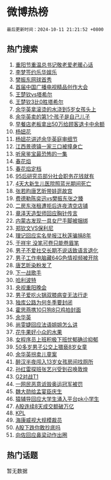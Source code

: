 # 微博热榜

`最后更新时间：2024-10-11 21:21:52 +0800`

## 热门搜索

1. [重阳节重温总书记敬老爱老暖心话](https://m.weibo.cn/search?containerid=100103type%3D1%26t%3D10%26q%3D%23%E9%87%8D%E9%98%B3%E8%8A%82%E9%87%8D%E6%B8%A9%E6%80%BB%E4%B9%A6%E8%AE%B0%E6%95%AC%E8%80%81%E7%88%B1%E8%80%81%E6%9A%96%E5%BF%83%E8%AF%9D%23&stream_entry_id=51&isnewpage=1&extparam=seat%3D1%26cate%3D10103%26q%3D%2523%25E9%2587%258D%25E9%2598%25B3%25E8%258A%2582%25E9%2587%258D%25E6%25B8%25A9%25E6%2580%25BB%25E4%25B9%25A6%25E8%25AE%25B0%25E6%2595%25AC%25E8%2580%2581%25E7%2588%25B1%25E8%2580%2581%25E6%259A%2596%25E5%25BF%2583%25E8%25AF%259D%2523%26dgr%3D0%26filter_type%3Drealtimehot%26stream_entry_id%3D51%26c_type%3D51%26pos%3D0%26display_time%3D1728652911%26pre_seqid%3D17286529111230380708396)
1. [李梦签约乐华娱乐](https://m.weibo.cn/search?containerid=100103type%3D1%26t%3D10%26q%3D%23%E6%9D%8E%E6%A2%A6%E7%AD%BE%E7%BA%A6%E4%B9%90%E5%8D%8E%E5%A8%B1%E4%B9%90%23&stream_entry_id=31&isnewpage=1&extparam=seat%3D1%26cate%3D5001%26pos%3D0%26lcate%3D5001%26stream_entry_id%3D31%26c_type%3D31%26q%3D%2523%25E6%259D%258E%25E6%25A2%25A6%25E7%25AD%25BE%25E7%25BA%25A6%25E4%25B9%2590%25E5%258D%258E%25E5%25A8%25B1%25E4%25B9%2590%2523%26dgr%3D0%26filter_type%3Drealtimehot%26realpos%3D1%26band_rank%3D1%26flag%3D1%26display_time%3D1728652911%26pre_seqid%3D17286529111230380708396)
1. [樊振东网球首秀](https://m.weibo.cn/search?containerid=100103type%3D1%26t%3D10%26q%3D%23%E6%A8%8A%E6%8C%AF%E4%B8%9C%E7%BD%91%E7%90%83%E9%A6%96%E7%A7%80%23&stream_entry_id=31&isnewpage=1&extparam=seat%3D1%26cate%3D5001%26pos%3D1%26lcate%3D5001%26stream_entry_id%3D31%26c_type%3D31%26q%3D%2523%25E6%25A8%258A%25E6%258C%25AF%25E4%25B8%259C%25E7%25BD%2591%25E7%2590%2583%25E9%25A6%2596%25E7%25A7%2580%2523%26dgr%3D0%26filter_type%3Drealtimehot%26realpos%3D2%26band_rank%3D2%26flag%3D2%26display_time%3D1728652911%26pre_seqid%3D17286529111230380708396)
1. [首届中国广播电视精品创作大会](https://m.weibo.cn/search?containerid=100103type%3D1%26t%3D10%26q%3D%23%E9%A6%96%E5%B1%8A%E4%B8%AD%E5%9B%BD%E5%B9%BF%E6%92%AD%E7%94%B5%E8%A7%86%E7%B2%BE%E5%93%81%E5%88%9B%E4%BD%9C%E5%A4%A7%E4%BC%9A%23&stream_entry_id=31&isnewpage=1&extparam=seat%3D1%26cate%3D5001%26pos%3D2%26lcate%3D5001%26stream_entry_id%3D31%26c_type%3D31%26q%3D%2523%25E9%25A6%2596%25E5%25B1%258A%25E4%25B8%25AD%25E5%259B%25BD%25E5%25B9%25BF%25E6%2592%25AD%25E7%2594%25B5%25E8%25A7%2586%25E7%25B2%25BE%25E5%2593%2581%25E5%2588%259B%25E4%25BD%259C%25E5%25A4%25A7%25E4%25BC%259A%2523%26dgr%3D0%26filter_type%3Drealtimehot%26realpos%3D3%26band_rank%3D3%26flag%3D0%26display_time%3D1728652911%26pre_seqid%3D17286529111230380708396)
1. [王楚钦vs塔希尔](https://m.weibo.cn/search?containerid=100103type%3D1%26t%3D10%26q%3D%23%E7%8E%8B%E6%A5%9A%E9%92%A6vs%E5%A1%94%E5%B8%8C%E5%B0%94%23&stream_entry_id=31&isnewpage=1&extparam=seat%3D1%26cate%3D5001%26pos%3D3%26lcate%3D5001%26stream_entry_id%3D31%26c_type%3D31%26q%3D%2523%25E7%258E%258B%25E6%25A5%259A%25E9%2592%25A6vs%25E5%25A1%2594%25E5%25B8%258C%25E5%25B0%2594%2523%26dgr%3D0%26filter_type%3Drealtimehot%26realpos%3D4%26band_rank%3D4%26flag%3D1%26display_time%3D1728652911%26pre_seqid%3D17286529111230380708396)
1. [王楚钦3比0胜塔希尔](https://m.weibo.cn/search?containerid=100103type%3D1%26t%3D10%26q%3D%23%E7%8E%8B%E6%A5%9A%E9%92%A63%E6%AF%940%E8%83%9C%E5%A1%94%E5%B8%8C%E5%B0%94%23&stream_entry_id=31&isnewpage=1&extparam=seat%3D1%26cate%3D5001%26pos%3D4%26lcate%3D5001%26stream_entry_id%3D31%26c_type%3D31%26q%3D%2523%25E7%258E%258B%25E6%25A5%259A%25E9%2592%25A63%25E6%25AF%25940%25E8%2583%259C%25E5%25A1%2594%25E5%25B8%258C%25E5%25B0%2594%2523%26dgr%3D0%26filter_type%3Drealtimehot%26realpos%3D5%26band_rank%3D5%26flag%3D1%26display_time%3D1728652911%26pre_seqid%3D17286529111230380708396)
1. [余华英拿滚烫的水浇到5岁女孩头上](https://m.weibo.cn/search?containerid=100103type%3D1%26t%3D10%26q%3D%23%E4%BD%99%E5%8D%8E%E8%8B%B1%E6%8B%BF%E6%BB%9A%E7%83%AB%E7%9A%84%E6%B0%B4%E6%B5%87%E5%88%B05%E5%B2%81%E5%A5%B3%E5%AD%A9%E5%A4%B4%E4%B8%8A%23&stream_entry_id=31&isnewpage=1&extparam=seat%3D1%26cate%3D5001%26pos%3D5%26lcate%3D5001%26stream_entry_id%3D31%26c_type%3D31%26q%3D%2523%25E4%25BD%2599%25E5%258D%258E%25E8%258B%25B1%25E6%258B%25BF%25E6%25BB%259A%25E7%2583%25AB%25E7%259A%2584%25E6%25B0%25B4%25E6%25B5%2587%25E5%2588%25B05%25E5%25B2%2581%25E5%25A5%25B3%25E5%25AD%25A9%25E5%25A4%25B4%25E4%25B8%258A%2523%26dgr%3D0%26filter_type%3Drealtimehot%26realpos%3D6%26band_rank%3D6%26flag%3D0%26display_time%3D1728652911%26pre_seqid%3D17286529111230380708396)
1. [余华英卖的第1个孩子是自己儿子](https://m.weibo.cn/search?containerid=100103type%3D1%26t%3D10%26q%3D%23%E4%BD%99%E5%8D%8E%E8%8B%B1%E5%8D%96%E7%9A%84%E7%AC%AC1%E4%B8%AA%E5%AD%A9%E5%AD%90%E6%98%AF%E8%87%AA%E5%B7%B1%E5%84%BF%E5%AD%90%23&stream_entry_id=31&isnewpage=1&extparam=seat%3D1%26cate%3D5001%26pos%3D6%26lcate%3D5001%26stream_entry_id%3D31%26c_type%3D31%26q%3D%2523%25E4%25BD%2599%25E5%258D%258E%25E8%258B%25B1%25E5%258D%2596%25E7%259A%2584%25E7%25AC%25AC1%25E4%25B8%25AA%25E5%25AD%25A9%25E5%25AD%2590%25E6%2598%25AF%25E8%2587%25AA%25E5%25B7%25B1%25E5%2584%25BF%25E5%25AD%2590%2523%26dgr%3D0%26filter_type%3Drealtimehot%26realpos%3D7%26band_rank%3D7%26flag%3D0%26display_time%3D1728652911%26pre_seqid%3D17286529111230380708396)
1. [早餐店老板拿出50万给顾客退卡中余额](https://m.weibo.cn/search?containerid=100103type%3D1%26t%3D10%26q%3D%23%E6%97%A9%E9%A4%90%E5%BA%97%E8%80%81%E6%9D%BF%E6%8B%BF%E5%87%BA50%E4%B8%87%E7%BB%99%E9%A1%BE%E5%AE%A2%E9%80%80%E5%8D%A1%E4%B8%AD%E4%BD%99%E9%A2%9D%23&stream_entry_id=31&isnewpage=1&extparam=seat%3D1%26cate%3D5001%26pos%3D7%26lcate%3D5001%26stream_entry_id%3D31%26c_type%3D31%26q%3D%2523%25E6%2597%25A9%25E9%25A4%2590%25E5%25BA%2597%25E8%2580%2581%25E6%259D%25BF%25E6%258B%25BF%25E5%2587%25BA50%25E4%25B8%2587%25E7%25BB%2599%25E9%25A1%25BE%25E5%25AE%25A2%25E9%2580%2580%25E5%258D%25A1%25E4%25B8%25AD%25E4%25BD%2599%25E9%25A2%259D%2523%26dgr%3D0%26filter_type%3Drealtimehot%26realpos%3D8%26band_rank%3D8%26flag%3D0%26display_time%3D1728652911%26pre_seqid%3D17286529111230380708396)
1. [杨妞花](https://m.weibo.cn/search?containerid=100103type%3D1%26t%3D10%26q%3D%E6%9D%A8%E5%A6%9E%E8%8A%B1&stream_entry_id=31&isnewpage=1&extparam=seat%3D1%26cate%3D5001%26pos%3D8%26lcate%3D5001%26stream_entry_id%3D31%26c_type%3D31%26q%3D%25E6%259D%25A8%25E5%25A6%259E%25E8%258A%25B1%26dgr%3D0%26filter_type%3Drealtimehot%26realpos%3D9%26band_rank%3D9%26flag%3D0%26display_time%3D1728652911%26pre_seqid%3D17286529111230380708396)
1. [杨妞花讲述余华英庭审细节](https://m.weibo.cn/search?containerid=100103type%3D1%26t%3D10%26q%3D%23%E6%9D%A8%E5%A6%9E%E8%8A%B1%E8%AE%B2%E8%BF%B0%E4%BD%99%E5%8D%8E%E8%8B%B1%E5%BA%AD%E5%AE%A1%E7%BB%86%E8%8A%82%23&stream_entry_id=31&isnewpage=1&extparam=seat%3D1%26cate%3D5001%26pos%3D9%26lcate%3D5001%26stream_entry_id%3D31%26c_type%3D31%26q%3D%2523%25E6%259D%25A8%25E5%25A6%259E%25E8%258A%25B1%25E8%25AE%25B2%25E8%25BF%25B0%25E4%25BD%2599%25E5%258D%258E%25E8%258B%25B1%25E5%25BA%25AD%25E5%25AE%25A1%25E7%25BB%2586%25E8%258A%2582%2523%26dgr%3D0%26filter_type%3Drealtimehot%26realpos%3D10%26band_rank%3D10%26flag%3D1%26display_time%3D1728652911%26pre_seqid%3D17286529111230380708396)
1. [江西景德镇一家三口被撞身亡](https://m.weibo.cn/search?containerid=100103type%3D1%26t%3D10%26q%3D%23%E6%B1%9F%E8%A5%BF%E6%99%AF%E5%BE%B7%E9%95%87%E4%B8%80%E5%AE%B6%E4%B8%89%E5%8F%A3%E8%A2%AB%E6%92%9E%E8%BA%AB%E4%BA%A1%23&stream_entry_id=31&isnewpage=1&extparam=seat%3D1%26cate%3D5001%26pos%3D10%26lcate%3D5001%26stream_entry_id%3D31%26c_type%3D31%26q%3D%2523%25E6%25B1%259F%25E8%25A5%25BF%25E6%2599%25AF%25E5%25BE%25B7%25E9%2595%2587%25E4%25B8%2580%25E5%25AE%25B6%25E4%25B8%2589%25E5%258F%25A3%25E8%25A2%25AB%25E6%2592%259E%25E8%25BA%25AB%25E4%25BA%25A1%2523%26dgr%3D0%26filter_type%3Drealtimehot%26realpos%3D11%26band_rank%3D11%26flag%3D1%26display_time%3D1728652911%26pre_seqid%3D17286529111230380708396)
1. [听泉鉴宝最恐怖的一集](https://m.weibo.cn/search?containerid=100103type%3D1%26t%3D10%26q%3D%23%E5%90%AC%E6%B3%89%E9%89%B4%E5%AE%9D%E6%9C%80%E6%81%90%E6%80%96%E7%9A%84%E4%B8%80%E9%9B%86%23&stream_entry_id=31&isnewpage=1&extparam=seat%3D1%26cate%3D5001%26pos%3D11%26lcate%3D5001%26stream_entry_id%3D31%26c_type%3D31%26q%3D%2523%25E5%2590%25AC%25E6%25B3%2589%25E9%2589%25B4%25E5%25AE%259D%25E6%259C%2580%25E6%2581%2590%25E6%2580%2596%25E7%259A%2584%25E4%25B8%2580%25E9%259B%2586%2523%26dgr%3D0%26filter_type%3Drealtimehot%26realpos%3D12%26band_rank%3D12%26flag%3D1%26display_time%3D1728652911%26pre_seqid%3D17286529111230380708396)
1. [春花焰](https://m.weibo.cn/search?containerid=100103type%3D1%26t%3D10%26q%3D%E6%98%A5%E8%8A%B1%E7%84%B0&stream_entry_id=31&isnewpage=1&extparam=seat%3D1%26cate%3D5001%26pos%3D12%26lcate%3D5001%26stream_entry_id%3D31%26c_type%3D31%26q%3D%25E6%2598%25A5%25E8%258A%25B1%25E7%2584%25B0%26dgr%3D0%26filter_type%3Drealtimehot%26realpos%3D13%26band_rank%3D13%26flag%3D1%26display_time%3D1728652911%26pre_seqid%3D17286529111230380708396)
1. [春花焰定档](https://m.weibo.cn/search?containerid=100103type%3D1%26t%3D10%26q%3D%23%E6%98%A5%E8%8A%B1%E7%84%B0%E5%AE%9A%E6%A1%A3%23&stream_entry_id=31&isnewpage=1&extparam=seat%3D1%26cate%3D5001%26pos%3D13%26lcate%3D5001%26stream_entry_id%3D31%26c_type%3D31%26q%3D%2523%25E6%2598%25A5%25E8%258A%25B1%25E7%2584%25B0%25E5%25AE%259A%25E6%25A1%25A3%2523%26dgr%3D0%26filter_type%3Drealtimehot%26realpos%3D14%26band_rank%3D14%26flag%3D1%26display_time%3D1728652911%26pre_seqid%3D17286529111230380708396)
1. [95后研究员部分社会职务花钱就有](https://m.weibo.cn/search?containerid=100103type%3D1%26t%3D10%26q%3D%2395%E5%90%8E%E7%A0%94%E7%A9%B6%E5%91%98%E9%83%A8%E5%88%86%E7%A4%BE%E4%BC%9A%E8%81%8C%E5%8A%A1%E8%8A%B1%E9%92%B1%E5%B0%B1%E6%9C%89%23&stream_entry_id=31&isnewpage=1&extparam=seat%3D1%26cate%3D5001%26pos%3D14%26lcate%3D5001%26stream_entry_id%3D31%26c_type%3D31%26q%3D%252395%25E5%2590%258E%25E7%25A0%2594%25E7%25A9%25B6%25E5%2591%2598%25E9%2583%25A8%25E5%2588%2586%25E7%25A4%25BE%25E4%25BC%259A%25E8%2581%258C%25E5%258A%25A1%25E8%258A%25B1%25E9%2592%25B1%25E5%25B0%25B1%25E6%259C%2589%2523%26dgr%3D0%26filter_type%3Drealtimehot%26realpos%3D15%26band_rank%3D15%26flag%3D1%26display_time%3D1728652911%26pre_seqid%3D17286529111230380708396)
1. [4天大新生儿医院照蓝光期间死亡](https://m.weibo.cn/search?containerid=100103type%3D1%26t%3D10%26q%3D%234%E5%A4%A9%E5%A4%A7%E6%96%B0%E7%94%9F%E5%84%BF%E5%8C%BB%E9%99%A2%E7%85%A7%E8%93%9D%E5%85%89%E6%9C%9F%E9%97%B4%E6%AD%BB%E4%BA%A1%23&stream_entry_id=31&isnewpage=1&extparam=seat%3D1%26cate%3D5001%26pos%3D15%26lcate%3D5001%26stream_entry_id%3D31%26c_type%3D31%26q%3D%25234%25E5%25A4%25A9%25E5%25A4%25A7%25E6%2596%25B0%25E7%2594%259F%25E5%2584%25BF%25E5%258C%25BB%25E9%2599%25A2%25E7%2585%25A7%25E8%2593%259D%25E5%2585%2589%25E6%259C%259F%25E9%2597%25B4%25E6%25AD%25BB%25E4%25BA%25A1%2523%26dgr%3D0%26filter_type%3Drealtimehot%26realpos%3D16%26band_rank%3D16%26flag%3D1%26display_time%3D1728652911%26pre_seqid%3D17286529111230380708396)
1. [张若昀唐艺昕带娃逛故宫](https://m.weibo.cn/search?containerid=100103type%3D1%26t%3D10%26q%3D%23%E5%BC%A0%E8%8B%A5%E6%98%80%E5%94%90%E8%89%BA%E6%98%95%E5%B8%A6%E5%A8%83%E9%80%9B%E6%95%85%E5%AE%AB%23&stream_entry_id=31&isnewpage=1&extparam=seat%3D1%26cate%3D5001%26pos%3D16%26lcate%3D5001%26stream_entry_id%3D31%26c_type%3D31%26q%3D%2523%25E5%25BC%25A0%25E8%258B%25A5%25E6%2598%2580%25E5%2594%2590%25E8%2589%25BA%25E6%2598%2595%25E5%25B8%25A6%25E5%25A8%2583%25E9%2580%259B%25E6%2595%2585%25E5%25AE%25AB%2523%26dgr%3D0%26filter_type%3Drealtimehot%26realpos%3D17%26band_rank%3D17%26flag%3D1%26display_time%3D1728652911%26pre_seqid%3D17286529111230380708396)
1. [费德勒陈奕迅vs樊振东张之臻](https://m.weibo.cn/search?containerid=100103type%3D1%26t%3D10%26q%3D%23%E8%B4%B9%E5%BE%B7%E5%8B%92%E9%99%88%E5%A5%95%E8%BF%85vs%E6%A8%8A%E6%8C%AF%E4%B8%9C%E5%BC%A0%E4%B9%8B%E8%87%BB%23&stream_entry_id=31&isnewpage=1&extparam=seat%3D1%26cate%3D5001%26pos%3D17%26lcate%3D5001%26stream_entry_id%3D31%26c_type%3D31%26q%3D%2523%25E8%25B4%25B9%25E5%25BE%25B7%25E5%258B%2592%25E9%2599%2588%25E5%25A5%2595%25E8%25BF%2585vs%25E6%25A8%258A%25E6%258C%25AF%25E4%25B8%259C%25E5%25BC%25A0%25E4%25B9%258B%25E8%2587%25BB%2523%26dgr%3D0%26filter_type%3Drealtimehot%26realpos%3D18%26band_rank%3D18%26flag%3D1%26display_time%3D1728652911%26pre_seqid%3D17286529111230380708396)
1. [二房东涨租遭拒后连夜清空店铺](https://m.weibo.cn/search?containerid=100103type%3D1%26t%3D10%26q%3D%23%E4%BA%8C%E6%88%BF%E4%B8%9C%E6%B6%A8%E7%A7%9F%E9%81%AD%E6%8B%92%E5%90%8E%E8%BF%9E%E5%A4%9C%E6%B8%85%E7%A9%BA%E5%BA%97%E9%93%BA%23&stream_entry_id=31&isnewpage=1&extparam=seat%3D1%26cate%3D5001%26pos%3D18%26lcate%3D5001%26stream_entry_id%3D31%26c_type%3D31%26q%3D%2523%25E4%25BA%258C%25E6%2588%25BF%25E4%25B8%259C%25E6%25B6%25A8%25E7%25A7%259F%25E9%2581%25AD%25E6%258B%2592%25E5%2590%258E%25E8%25BF%259E%25E5%25A4%259C%25E6%25B8%2585%25E7%25A9%25BA%25E5%25BA%2597%25E9%2593%25BA%2523%26dgr%3D0%26filter_type%3Drealtimehot%26realpos%3D19%26band_rank%3D19%26flag%3D0%26display_time%3D1728652911%26pre_seqid%3D17286529111230380708396)
1. [章泽天造型师回应胸针传言](https://m.weibo.cn/search?containerid=100103type%3D1%26t%3D10%26q%3D%23%E7%AB%A0%E6%B3%BD%E5%A4%A9%E9%80%A0%E5%9E%8B%E5%B8%88%E5%9B%9E%E5%BA%94%E8%83%B8%E9%92%88%E4%BC%A0%E8%A8%80%23&stream_entry_id=31&isnewpage=1&extparam=seat%3D1%26cate%3D5001%26pos%3D19%26lcate%3D5001%26stream_entry_id%3D31%26c_type%3D31%26q%3D%2523%25E7%25AB%25A0%25E6%25B3%25BD%25E5%25A4%25A9%25E9%2580%25A0%25E5%259E%258B%25E5%25B8%2588%25E5%259B%259E%25E5%25BA%2594%25E8%2583%25B8%25E9%2592%2588%25E4%25BC%25A0%25E8%25A8%2580%2523%26dgr%3D0%26filter_type%3Drealtimehot%26realpos%3D20%26band_rank%3D20%26flag%3D0%26display_time%3D1728652911%26pre_seqid%3D17286529111230380708396)
1. [内蒙古发现一具女尸手脚被捆绑](https://m.weibo.cn/search?containerid=100103type%3D1%26t%3D10%26q%3D%23%E5%86%85%E8%92%99%E5%8F%A4%E5%8F%91%E7%8E%B0%E4%B8%80%E5%85%B7%E5%A5%B3%E5%B0%B8%E6%89%8B%E8%84%9A%E8%A2%AB%E6%8D%86%E7%BB%91%23&stream_entry_id=31&isnewpage=1&extparam=seat%3D1%26cate%3D5001%26pos%3D20%26lcate%3D5001%26stream_entry_id%3D31%26c_type%3D31%26q%3D%2523%25E5%2586%2585%25E8%2592%2599%25E5%258F%25A4%25E5%258F%2591%25E7%258E%25B0%25E4%25B8%2580%25E5%2585%25B7%25E5%25A5%25B3%25E5%25B0%25B8%25E6%2589%258B%25E8%2584%259A%25E8%25A2%25AB%25E6%258D%2586%25E7%25BB%2591%2523%26dgr%3D0%26filter_type%3Drealtimehot%26realpos%3D21%26band_rank%3D21%26flag%3D2%26display_time%3D1728652911%26pre_seqid%3D17286529111230380708396)
1. [郑钦文VS保利尼](https://m.weibo.cn/search?containerid=100103type%3D1%26t%3D10%26q%3D%23%E9%83%91%E9%92%A6%E6%96%87VS%E4%BF%9D%E5%88%A9%E5%B0%BC%23&stream_entry_id=31&isnewpage=1&extparam=seat%3D1%26cate%3D5001%26pos%3D21%26lcate%3D5001%26stream_entry_id%3D31%26c_type%3D31%26q%3D%2523%25E9%2583%2591%25E9%2592%25A6%25E6%2596%2587VS%25E4%25BF%259D%25E5%2588%25A9%25E5%25B0%25BC%2523%26dgr%3D0%26filter_type%3Drealtimehot%26realpos%3D22%26band_rank%3D22%26flag%3D0%26display_time%3D1728652911%26pre_seqid%3D17286529111230380708396)
1. [理记回应实名举报江秋莲骗捐8年](https://m.weibo.cn/search?containerid=100103type%3D1%26t%3D10%26q%3D%23%E7%90%86%E8%AE%B0%E5%9B%9E%E5%BA%94%E5%AE%9E%E5%90%8D%E4%B8%BE%E6%8A%A5%E6%B1%9F%E7%A7%8B%E8%8E%B2%E9%AA%97%E6%8D%908%E5%B9%B4%23&stream_entry_id=31&isnewpage=1&extparam=seat%3D1%26cate%3D5001%26pos%3D22%26lcate%3D5001%26stream_entry_id%3D31%26c_type%3D31%26q%3D%2523%25E7%2590%2586%25E8%25AE%25B0%25E5%259B%259E%25E5%25BA%2594%25E5%25AE%259E%25E5%2590%258D%25E4%25B8%25BE%25E6%258A%25A5%25E6%25B1%259F%25E7%25A7%258B%25E8%258E%25B2%25E9%25AA%2597%25E6%258D%25908%25E5%25B9%25B4%2523%26dgr%3D0%26filter_type%3Drealtimehot%26realpos%3D23%26band_rank%3D23%26flag%3D1%26display_time%3D1728652911%26pre_seqid%3D17286529111230380708396)
1. [于祥宇 没笔可卷只能卷眉笔](https://m.weibo.cn/search?containerid=100103type%3D1%26t%3D10%26q%3D%E4%BA%8E%E7%A5%A5%E5%AE%87+%E6%B2%A1%E7%AC%94%E5%8F%AF%E5%8D%B7%E5%8F%AA%E8%83%BD%E5%8D%B7%E7%9C%89%E7%AC%94&stream_entry_id=31&isnewpage=1&extparam=seat%3D1%26cate%3D5001%26pos%3D23%26lcate%3D5001%26stream_entry_id%3D31%26c_type%3D31%26q%3D%25E4%25BA%258E%25E7%25A5%25A5%25E5%25AE%2587%2520%25E6%25B2%25A1%25E7%25AC%2594%25E5%258F%25AF%25E5%258D%25B7%25E5%258F%25AA%25E8%2583%25BD%25E5%258D%25B7%25E7%259C%2589%25E7%25AC%2594%26dgr%3D0%26filter_type%3Drealtimehot%26realpos%3D24%26band_rank%3D24%26flag%3D1%26display_time%3D1728652911%26pre_seqid%3D17286529111230380708396)
1. [男子不爱社交长期不说话致语言退化](https://m.weibo.cn/search?containerid=100103type%3D1%26t%3D10%26q%3D%23%E7%94%B7%E5%AD%90%E4%B8%8D%E7%88%B1%E7%A4%BE%E4%BA%A4%E9%95%BF%E6%9C%9F%E4%B8%8D%E8%AF%B4%E8%AF%9D%E8%87%B4%E8%AF%AD%E8%A8%80%E9%80%80%E5%8C%96%23&stream_entry_id=31&isnewpage=1&extparam=seat%3D1%26cate%3D5001%26pos%3D24%26lcate%3D5001%26stream_entry_id%3D31%26c_type%3D31%26q%3D%2523%25E7%2594%25B7%25E5%25AD%2590%25E4%25B8%258D%25E7%2588%25B1%25E7%25A4%25BE%25E4%25BA%25A4%25E9%2595%25BF%25E6%259C%259F%25E4%25B8%258D%25E8%25AF%25B4%25E8%25AF%259D%25E8%2587%25B4%25E8%25AF%25AD%25E8%25A8%2580%25E9%2580%2580%25E5%258C%2596%2523%26dgr%3D0%26filter_type%3Drealtimehot%26realpos%3D25%26band_rank%3D25%26flag%3D0%26display_time%3D1728652911%26pre_seqid%3D17286529111230380708396)
1. [男子工作电脑藏64G色情视频被开除](https://m.weibo.cn/search?containerid=100103type%3D1%26t%3D10%26q%3D%23%E7%94%B7%E5%AD%90%E5%B7%A5%E4%BD%9C%E7%94%B5%E8%84%91%E8%97%8F64G%E8%89%B2%E6%83%85%E8%A7%86%E9%A2%91%E8%A2%AB%E5%BC%80%E9%99%A4%23&stream_entry_id=31&isnewpage=1&extparam=seat%3D1%26cate%3D5001%26pos%3D25%26lcate%3D5001%26stream_entry_id%3D31%26c_type%3D31%26q%3D%2523%25E7%2594%25B7%25E5%25AD%2590%25E5%25B7%25A5%25E4%25BD%259C%25E7%2594%25B5%25E8%2584%2591%25E8%2597%258F64G%25E8%2589%25B2%25E6%2583%2585%25E8%25A7%2586%25E9%25A2%2591%25E8%25A2%25AB%25E5%25BC%2580%25E9%2599%25A4%2523%26dgr%3D0%26filter_type%3Drealtimehot%26realpos%3D26%26band_rank%3D26%26flag%3D0%26display_time%3D1728652911%26pre_seqid%3D17286529111230380708396)
1. [唐艺昕染粉发了](https://m.weibo.cn/search?containerid=100103type%3D1%26t%3D10%26q%3D%23%E5%94%90%E8%89%BA%E6%98%95%E6%9F%93%E7%B2%89%E5%8F%91%E4%BA%86%23&stream_entry_id=31&isnewpage=1&extparam=seat%3D1%26cate%3D5001%26pos%3D26%26lcate%3D5001%26stream_entry_id%3D31%26c_type%3D31%26q%3D%2523%25E5%2594%2590%25E8%2589%25BA%25E6%2598%2595%25E6%259F%2593%25E7%25B2%2589%25E5%258F%2591%25E4%25BA%2586%2523%26dgr%3D0%26filter_type%3Drealtimehot%26realpos%3D27%26band_rank%3D27%26flag%3D1%26display_time%3D1728652911%26pre_seqid%3D17286529111230380708396)
1. [下一战歌手](https://m.weibo.cn/search?containerid=100103type%3D1%26t%3D10%26q%3D%E4%B8%8B%E4%B8%80%E6%88%98%E6%AD%8C%E6%89%8B&stream_entry_id=31&isnewpage=1&extparam=seat%3D1%26cate%3D5001%26pos%3D27%26lcate%3D5001%26stream_entry_id%3D31%26c_type%3D31%26q%3D%25E4%25B8%258B%25E4%25B8%2580%25E6%2588%2598%25E6%25AD%258C%25E6%2589%258B%26dgr%3D0%26filter_type%3Drealtimehot%26realpos%3D28%26band_rank%3D28%26flag%3D1%26display_time%3D1728652911%26pre_seqid%3D17286529111230380708396)
1. [哈利波特](https://m.weibo.cn/search?containerid=100103type%3D1%26t%3D10%26q%3D%E5%93%88%E5%88%A9%E6%B3%A2%E7%89%B9&stream_entry_id=31&isnewpage=1&extparam=seat%3D1%26cate%3D5001%26pos%3D28%26lcate%3D5001%26stream_entry_id%3D31%26c_type%3D31%26q%3D%25E5%2593%2588%25E5%2588%25A9%25E6%25B3%25A2%25E7%2589%25B9%26dgr%3D0%26filter_type%3Drealtimehot%26realpos%3D29%26band_rank%3D29%26flag%3D0%26display_time%3D1728652911%26pre_seqid%3D17286529111230380708396)
1. [央视重阳晚会](https://m.weibo.cn/search?containerid=100103type%3D1%26t%3D10%26q%3D%E5%A4%AE%E8%A7%86%E9%87%8D%E9%98%B3%E6%99%9A%E4%BC%9A&stream_entry_id=31&isnewpage=1&extparam=seat%3D1%26cate%3D5001%26pos%3D29%26lcate%3D5001%26stream_entry_id%3D31%26c_type%3D31%26q%3D%25E5%25A4%25AE%25E8%25A7%2586%25E9%2587%258D%25E9%2598%25B3%25E6%2599%259A%25E4%25BC%259A%26dgr%3D0%26filter_type%3Drealtimehot%26realpos%3D30%26band_rank%3D30%26flag%3D1%26display_time%3D1728652911%26pre_seqid%3D17286529111230380708396)
1. [男子爱吃火锅双膝病变无法行走](https://m.weibo.cn/search?containerid=100103type%3D1%26t%3D10%26q%3D%23%E7%94%B7%E5%AD%90%E7%88%B1%E5%90%83%E7%81%AB%E9%94%85%E5%8F%8C%E8%86%9D%E7%97%85%E5%8F%98%E6%97%A0%E6%B3%95%E8%A1%8C%E8%B5%B0%23&stream_entry_id=31&isnewpage=1&extparam=seat%3D1%26cate%3D5001%26pos%3D30%26lcate%3D5001%26stream_entry_id%3D31%26c_type%3D31%26q%3D%2523%25E7%2594%25B7%25E5%25AD%2590%25E7%2588%25B1%25E5%2590%2583%25E7%2581%25AB%25E9%2594%2585%25E5%258F%258C%25E8%2586%259D%25E7%2597%2585%25E5%258F%2598%25E6%2597%25A0%25E6%25B3%2595%25E8%25A1%258C%25E8%25B5%25B0%2523%26dgr%3D0%26filter_type%3Drealtimehot%26realpos%3D31%26band_rank%3D31%26flag%3D1%26display_time%3D1728652911%26pre_seqid%3D17286529111230380708396)
1. [独库公路为何冬季要封闭](https://m.weibo.cn/search?containerid=100103type%3D1%26t%3D10%26q%3D%23%E7%8B%AC%E5%BA%93%E5%85%AC%E8%B7%AF%E4%B8%BA%E4%BD%95%E5%86%AC%E5%AD%A3%E8%A6%81%E5%B0%81%E9%97%AD%23&stream_entry_id=31&isnewpage=1&extparam=seat%3D1%26cate%3D5001%26pos%3D31%26lcate%3D5001%26stream_entry_id%3D31%26c_type%3D31%26q%3D%2523%25E7%258B%25AC%25E5%25BA%2593%25E5%2585%25AC%25E8%25B7%25AF%25E4%25B8%25BA%25E4%25BD%2595%25E5%2586%25AC%25E5%25AD%25A3%25E8%25A6%2581%25E5%25B0%2581%25E9%2597%25AD%2523%26dgr%3D0%26filter_type%3Drealtimehot%26realpos%3D32%26band_rank%3D32%26flag%3D1%26display_time%3D1728652911%26pre_seqid%3D17286529111230380708396)
1. [霍思燕携10只狗8只鸡拍封面](https://m.weibo.cn/search?containerid=100103type%3D1%26t%3D10%26q%3D%23%E9%9C%8D%E6%80%9D%E7%87%95%E6%90%BA10%E5%8F%AA%E7%8B%978%E5%8F%AA%E9%B8%A1%E6%8B%8D%E5%B0%81%E9%9D%A2%23&stream_entry_id=31&isnewpage=1&extparam=seat%3D1%26cate%3D5001%26pos%3D32%26lcate%3D5001%26stream_entry_id%3D31%26c_type%3D31%26q%3D%2523%25E9%259C%258D%25E6%2580%259D%25E7%2587%2595%25E6%2590%25BA10%25E5%258F%25AA%25E7%258B%25978%25E5%258F%25AA%25E9%25B8%25A1%25E6%258B%258D%25E5%25B0%2581%25E9%259D%25A2%2523%26dgr%3D0%26filter_type%3Drealtimehot%26realpos%3D33%26band_rank%3D33%26flag%3D0%26display_time%3D1728652911%26pre_seqid%3D17286529111230380708396)
1. [余华英](https://m.weibo.cn/search?containerid=100103type%3D1%26t%3D10%26q%3D%E4%BD%99%E5%8D%8E%E8%8B%B1&stream_entry_id=31&isnewpage=1&extparam=seat%3D1%26cate%3D5001%26pos%3D33%26lcate%3D5001%26stream_entry_id%3D31%26c_type%3D31%26q%3D%25E4%25BD%2599%25E5%258D%258E%25E8%258B%25B1%26dgr%3D0%26filter_type%3Drealtimehot%26realpos%3D34%26band_rank%3D34%26flag%3D0%26display_time%3D1728652911%26pre_seqid%3D17286529111230380708396)
1. [尚雯婕回应法语姐姐怎么讲](https://m.weibo.cn/search?containerid=100103type%3D1%26t%3D10%26q%3D%E5%B0%9A%E9%9B%AF%E5%A9%95%E5%9B%9E%E5%BA%94%E6%B3%95%E8%AF%AD%E5%A7%90%E5%A7%90%E6%80%8E%E4%B9%88%E8%AE%B2&stream_entry_id=31&isnewpage=1&extparam=seat%3D1%26cate%3D5001%26pos%3D34%26lcate%3D5001%26stream_entry_id%3D31%26c_type%3D31%26q%3D%25E5%25B0%259A%25E9%259B%25AF%25E5%25A9%2595%25E5%259B%259E%25E5%25BA%2594%25E6%25B3%2595%25E8%25AF%25AD%25E5%25A7%2590%25E5%25A7%2590%25E6%2580%258E%25E4%25B9%2588%25E8%25AE%25B2%26dgr%3D0%26filter_type%3Drealtimehot%26realpos%3D35%26band_rank%3D35%26flag%3D1%26display_time%3D1728652911%26pre_seqid%3D17286529111230380708396)
1. [花牛果好小众的水果](https://m.weibo.cn/search?containerid=100103type%3D1%26t%3D10%26q%3D%23%E8%8A%B1%E7%89%9B%E6%9E%9C%E5%A5%BD%E5%B0%8F%E4%BC%97%E7%9A%84%E6%B0%B4%E6%9E%9C%23&stream_entry_id=31&isnewpage=1&extparam=seat%3D1%26cate%3D5001%26pos%3D35%26lcate%3D5001%26stream_entry_id%3D31%26c_type%3D31%26q%3D%2523%25E8%258A%25B1%25E7%2589%259B%25E6%259E%259C%25E5%25A5%25BD%25E5%25B0%258F%25E4%25BC%2597%25E7%259A%2584%25E6%25B0%25B4%25E6%259E%259C%2523%26dgr%3D0%26filter_type%3Drealtimehot%26realpos%3D36%26band_rank%3D36%26flag%3D1%26display_time%3D1728652911%26pre_seqid%3D17286529111230380708396)
1. [女程序员上班积极下班忧郁确诊抑郁](https://m.weibo.cn/search?containerid=100103type%3D1%26t%3D10%26q%3D%23%E5%A5%B3%E7%A8%8B%E5%BA%8F%E5%91%98%E4%B8%8A%E7%8F%AD%E7%A7%AF%E6%9E%81%E4%B8%8B%E7%8F%AD%E5%BF%A7%E9%83%81%E7%A1%AE%E8%AF%8A%E6%8A%91%E9%83%81%23&stream_entry_id=31&isnewpage=1&extparam=seat%3D1%26cate%3D5001%26pos%3D36%26lcate%3D5001%26stream_entry_id%3D31%26c_type%3D31%26q%3D%2523%25E5%25A5%25B3%25E7%25A8%258B%25E5%25BA%258F%25E5%2591%2598%25E4%25B8%258A%25E7%258F%25AD%25E7%25A7%25AF%25E6%259E%2581%25E4%25B8%258B%25E7%258F%25AD%25E5%25BF%25A7%25E9%2583%2581%25E7%25A1%25AE%25E8%25AF%258A%25E6%258A%2591%25E9%2583%2581%2523%26dgr%3D0%26filter_type%3Drealtimehot%26realpos%3D37%26band_rank%3D37%26flag%3D0%26display_time%3D1728652911%26pre_seqid%3D17286529111230380708396)
1. [50多岁男子公交上猥亵8岁女童](https://m.weibo.cn/search?containerid=100103type%3D1%26t%3D10%26q%3D%2350%E5%A4%9A%E5%B2%81%E7%94%B7%E5%AD%90%E5%85%AC%E4%BA%A4%E4%B8%8A%E7%8C%A5%E4%BA%B58%E5%B2%81%E5%A5%B3%E7%AB%A5%23&stream_entry_id=31&isnewpage=1&extparam=seat%3D1%26cate%3D5001%26pos%3D37%26lcate%3D5001%26stream_entry_id%3D31%26c_type%3D31%26q%3D%252350%25E5%25A4%259A%25E5%25B2%2581%25E7%2594%25B7%25E5%25AD%2590%25E5%2585%25AC%25E4%25BA%25A4%25E4%25B8%258A%25E7%258C%25A5%25E4%25BA%25B58%25E5%25B2%2581%25E5%25A5%25B3%25E7%25AB%25A5%2523%26dgr%3D0%26filter_type%3Drealtimehot%26realpos%3D38%26band_rank%3D38%26flag%3D0%26display_time%3D1728652911%26pre_seqid%3D17286529111230380708396)
1. [余华英拐卖儿童案](https://m.weibo.cn/search?containerid=100103type%3D1%26t%3D10%26q%3D%23%E4%BD%99%E5%8D%8E%E8%8B%B1%E6%8B%90%E5%8D%96%E5%84%BF%E7%AB%A5%E6%A1%88%23&stream_entry_id=31&isnewpage=1&extparam=seat%3D1%26cate%3D5001%26pos%3D38%26lcate%3D5001%26stream_entry_id%3D31%26c_type%3D31%26q%3D%2523%25E4%25BD%2599%25E5%258D%258E%25E8%258B%25B1%25E6%258B%2590%25E5%258D%2596%25E5%2584%25BF%25E7%25AB%25A5%25E6%25A1%2588%2523%26dgr%3D0%26filter_type%3Drealtimehot%26realpos%3D39%26band_rank%3D39%26flag%3D0%26display_time%3D1728652911%26pre_seqid%3D17286529111230380708396)
1. [醉汉半夜闯入13岁女孩房间找厕所](https://m.weibo.cn/search?containerid=100103type%3D1%26t%3D10%26q%3D%23%E9%86%89%E6%B1%89%E5%8D%8A%E5%A4%9C%E9%97%AF%E5%85%A513%E5%B2%81%E5%A5%B3%E5%AD%A9%E6%88%BF%E9%97%B4%E6%89%BE%E5%8E%95%E6%89%80%23&stream_entry_id=31&isnewpage=1&extparam=seat%3D1%26cate%3D5001%26pos%3D39%26lcate%3D5001%26stream_entry_id%3D31%26c_type%3D31%26q%3D%2523%25E9%2586%2589%25E6%25B1%2589%25E5%258D%258A%25E5%25A4%259C%25E9%2597%25AF%25E5%2585%25A513%25E5%25B2%2581%25E5%25A5%25B3%25E5%25AD%25A9%25E6%2588%25BF%25E9%2597%25B4%25E6%2589%25BE%25E5%258E%2595%25E6%2589%2580%2523%26dgr%3D0%26filter_type%3Drealtimehot%26realpos%3D40%26band_rank%3D40%26flag%3D0%26display_time%3D1728652911%26pre_seqid%3D17286529111230380708396)
1. [孙红雷探班张艺兴受到召唤敦煌](https://m.weibo.cn/search?containerid=100103type%3D1%26t%3D10%26q%3D%23%E5%AD%99%E7%BA%A2%E9%9B%B7%E6%8E%A2%E7%8F%AD%E5%BC%A0%E8%89%BA%E5%85%B4%E5%8F%97%E5%88%B0%E5%8F%AC%E5%94%A4%E6%95%A6%E7%85%8C%23&stream_entry_id=31&isnewpage=1&extparam=seat%3D1%26cate%3D5001%26pos%3D40%26lcate%3D5001%26stream_entry_id%3D31%26c_type%3D31%26q%3D%2523%25E5%25AD%2599%25E7%25BA%25A2%25E9%259B%25B7%25E6%258E%25A2%25E7%258F%25AD%25E5%25BC%25A0%25E8%2589%25BA%25E5%2585%25B4%25E5%258F%2597%25E5%2588%25B0%25E5%258F%25AC%25E5%2594%25A4%25E6%2595%25A6%25E7%2585%258C%2523%26dgr%3D0%26filter_type%3Drealtimehot%26realpos%3D41%26band_rank%3D41%26flag%3D1%26display_time%3D1728652911%26pre_seqid%3D17286529111230380708396)
1. [G2对战T1](https://m.weibo.cn/search?containerid=100103type%3D1%26t%3D10%26q%3D%23G2%E5%AF%B9%E6%88%98T1%23&stream_entry_id=31&isnewpage=1&extparam=seat%3D1%26cate%3D5001%26pos%3D41%26lcate%3D5001%26stream_entry_id%3D31%26c_type%3D31%26q%3D%2523G2%25E5%25AF%25B9%25E6%2588%2598T1%2523%26dgr%3D0%26filter_type%3Drealtimehot%26realpos%3D42%26band_rank%3D42%26flag%3D1%26display_time%3D1728652911%26pre_seqid%3D17286529111230380708396)
1. [一网民恶意诋毁奥运冠军被罚](https://m.weibo.cn/search?containerid=100103type%3D1%26t%3D10%26q%3D%23%E4%B8%80%E7%BD%91%E6%B0%91%E6%81%B6%E6%84%8F%E8%AF%8B%E6%AF%81%E5%A5%A5%E8%BF%90%E5%86%A0%E5%86%9B%E8%A2%AB%E7%BD%9A%23&stream_entry_id=31&isnewpage=1&extparam=seat%3D1%26cate%3D5001%26pos%3D42%26lcate%3D5001%26stream_entry_id%3D31%26c_type%3D31%26q%3D%2523%25E4%25B8%2580%25E7%25BD%2591%25E6%25B0%2591%25E6%2581%25B6%25E6%2584%258F%25E8%25AF%258B%25E6%25AF%2581%25E5%25A5%25A5%25E8%25BF%2590%25E5%2586%25A0%25E5%2586%259B%25E8%25A2%25AB%25E7%25BD%259A%2523%26dgr%3D0%26filter_type%3Drealtimehot%26realpos%3D43%26band_rank%3D43%26flag%3D1%26display_time%3D1728652911%26pre_seqid%3D17286529111230380708396)
1. [魏大勋给孟宴臣庆生](https://m.weibo.cn/search?containerid=100103type%3D1%26t%3D10%26q%3D%23%E9%AD%8F%E5%A4%A7%E5%8B%8B%E7%BB%99%E5%AD%9F%E5%AE%B4%E8%87%A3%E5%BA%86%E7%94%9F%23&stream_entry_id=31&isnewpage=1&extparam=seat%3D1%26cate%3D5001%26pos%3D43%26lcate%3D5001%26stream_entry_id%3D31%26c_type%3D31%26q%3D%2523%25E9%25AD%258F%25E5%25A4%25A7%25E5%258B%258B%25E7%25BB%2599%25E5%25AD%259F%25E5%25AE%25B4%25E8%2587%25A3%25E5%25BA%2586%25E7%2594%259F%2523%26dgr%3D0%26filter_type%3Drealtimehot%26realpos%3D44%26band_rank%3D44%26flag%3D1%26display_time%3D1728652911%26pre_seqid%3D17286529111230380708396)
1. [猿辅导回应大学生涌入平台pk小学生](https://m.weibo.cn/search?containerid=100103type%3D1%26t%3D10%26q%3D%23%E7%8C%BF%E8%BE%85%E5%AF%BC%E5%9B%9E%E5%BA%94%E5%A4%A7%E5%AD%A6%E7%94%9F%E6%B6%8C%E5%85%A5%E5%B9%B3%E5%8F%B0pk%E5%B0%8F%E5%AD%A6%E7%94%9F%23&stream_entry_id=31&isnewpage=1&extparam=seat%3D1%26cate%3D5001%26pos%3D44%26lcate%3D5001%26stream_entry_id%3D31%26c_type%3D31%26q%3D%2523%25E7%258C%25BF%25E8%25BE%2585%25E5%25AF%25BC%25E5%259B%259E%25E5%25BA%2594%25E5%25A4%25A7%25E5%25AD%25A6%25E7%2594%259F%25E6%25B6%258C%25E5%2585%25A5%25E5%25B9%25B3%25E5%258F%25B0pk%25E5%25B0%258F%25E5%25AD%25A6%25E7%2594%259F%2523%26dgr%3D0%26filter_type%3Drealtimehot%26realpos%3D45%26band_rank%3D45%26flag%3D0%26display_time%3D1728652911%26pre_seqid%3D17286529111230380708396)
1. [A股连续8天成交额破万亿](https://m.weibo.cn/search?containerid=100103type%3D1%26t%3D10%26q%3D%23A%E8%82%A1%E8%BF%9E%E7%BB%AD8%E5%A4%A9%E6%88%90%E4%BA%A4%E9%A2%9D%E7%A0%B4%E4%B8%87%E4%BA%BF%23&stream_entry_id=31&isnewpage=1&extparam=seat%3D1%26cate%3D5001%26pos%3D45%26lcate%3D5001%26stream_entry_id%3D31%26c_type%3D31%26q%3D%2523A%25E8%2582%25A1%25E8%25BF%259E%25E7%25BB%25AD8%25E5%25A4%25A9%25E6%2588%2590%25E4%25BA%25A4%25E9%25A2%259D%25E7%25A0%25B4%25E4%25B8%2587%25E4%25BA%25BF%2523%26dgr%3D0%26filter_type%3Drealtimehot%26realpos%3D46%26band_rank%3D46%26flag%3D1%26display_time%3D1728652911%26pre_seqid%3D17286529111230380708396)
1. [KPL](https://m.weibo.cn/search?containerid=100103type%3D1%26t%3D10%26q%3DKPL&stream_entry_id=31&isnewpage=1&extparam=seat%3D1%26cate%3D5001%26pos%3D46%26lcate%3D5001%26stream_entry_id%3D31%26c_type%3D31%26q%3DKPL%26dgr%3D0%26filter_type%3Drealtimehot%26realpos%3D47%26band_rank%3D47%26flag%3D1%26display_time%3D1728652911%26pre_seqid%3D17286529111230380708396)
1. [海康威视大规模裁员](https://m.weibo.cn/search?containerid=100103type%3D1%26t%3D10%26q%3D%23%E6%B5%B7%E5%BA%B7%E5%A8%81%E8%A7%86%E5%A4%A7%E8%A7%84%E6%A8%A1%E8%A3%81%E5%91%98%23&stream_entry_id=31&isnewpage=1&extparam=seat%3D1%26cate%3D5001%26pos%3D47%26lcate%3D5001%26stream_entry_id%3D31%26c_type%3D31%26q%3D%2523%25E6%25B5%25B7%25E5%25BA%25B7%25E5%25A8%2581%25E8%25A7%2586%25E5%25A4%25A7%25E8%25A7%2584%25E6%25A8%25A1%25E8%25A3%2581%25E5%2591%2598%2523%26dgr%3D0%26filter_type%3Drealtimehot%26realpos%3D48%26band_rank%3D48%26flag%3D0%26display_time%3D1728652911%26pre_seqid%3D17286529111230380708396)
1. [A股下跌你敢抄底吗](https://m.weibo.cn/search?containerid=100103type%3D1%26t%3D10%26q%3D%23A%E8%82%A1%E4%B8%8B%E8%B7%8C%E4%BD%A0%E6%95%A2%E6%8A%84%E5%BA%95%E5%90%97%23&stream_entry_id=31&isnewpage=1&extparam=seat%3D1%26cate%3D5001%26pos%3D48%26lcate%3D5001%26stream_entry_id%3D31%26c_type%3D31%26q%3D%2523A%25E8%2582%25A1%25E4%25B8%258B%25E8%25B7%258C%25E4%25BD%25A0%25E6%2595%25A2%25E6%258A%2584%25E5%25BA%2595%25E5%2590%2597%2523%26dgr%3D0%26filter_type%3Drealtimehot%26realpos%3D49%26band_rank%3D49%26flag%3D1%26display_time%3D1728652911%26pre_seqid%3D17286529111230380708396)
1. [向佐回应鼻梁动作出圈](https://m.weibo.cn/search?containerid=100103type%3D1%26t%3D10%26q%3D%23%E5%90%91%E4%BD%90%E5%9B%9E%E5%BA%94%E9%BC%BB%E6%A2%81%E5%8A%A8%E4%BD%9C%E5%87%BA%E5%9C%88%23&stream_entry_id=31&isnewpage=1&extparam=seat%3D1%26cate%3D5001%26pos%3D49%26lcate%3D5001%26stream_entry_id%3D31%26c_type%3D31%26q%3D%2523%25E5%2590%2591%25E4%25BD%2590%25E5%259B%259E%25E5%25BA%2594%25E9%25BC%25BB%25E6%25A2%2581%25E5%258A%25A8%25E4%25BD%259C%25E5%2587%25BA%25E5%259C%2588%2523%26dgr%3D0%26filter_type%3Drealtimehot%26realpos%3D50%26band_rank%3D50%26flag%3D0%26display_time%3D1728652911%26pre_seqid%3D17286529111230380708396)

## 热门话题

暂无数据
